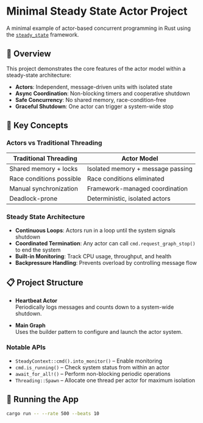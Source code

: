 # Minimal Steady State Actor Project

A minimal example of actor-based concurrent programming in Rust using the [`steady_state`](https://crates.io/crates/steady_state) framework.

## 🎯 Overview

This project demonstrates the core features of the actor model within a steady-state architecture:

- **Actors**: Independent, message-driven units with isolated state
- **Async Coordination**: Non-blocking timers and cooperative shutdown
- **Safe Concurrency**: No shared memory, race-condition-free
- **Graceful Shutdown**: One actor can trigger a system-wide stop

## 🧠 Key Concepts

### Actors vs Traditional Threading

| Traditional Threading       | Actor Model                         |
|----------------------------|-------------------------------------|
| Shared memory + locks      | Isolated memory + message passing   |
| Race conditions possible   | Race conditions eliminated          |
| Manual synchronization     | Framework-managed coordination      |
| Deadlock-prone             | Deterministic, isolated actors      |

### Steady State Architecture

- **Continuous Loops**: Actors run in a loop until the system signals shutdown
- **Coordinated Termination**: Any actor can call `cmd.request_graph_stop()` to end the system
- **Built-in Monitoring**: Track CPU usage, throughput, and health
- **Backpressure Handling**: Prevents overload by controlling message flow

## 📋 Project Structure

- **Heartbeat Actor**  
  Periodically logs messages and counts down to a system-wide shutdown.

- **Main Graph**  
  Uses the builder pattern to configure and launch the actor system.

### Notable APIs

- `SteadyContext::cmd().into_monitor()` – Enable monitoring
- `cmd.is_running()` – Check system status from within an actor
- `await_for_all!()` – Perform non-blocking periodic operations
- `Threading::Spawn` – Allocate one thread per actor for maximum isolation

## 🚀 Running the App

```bash
cargo run -- --rate 500 --beats 10
